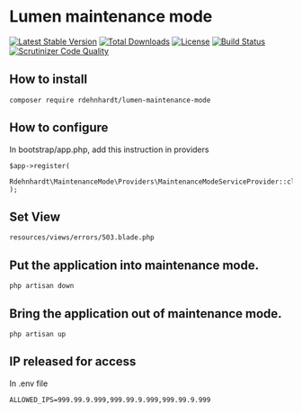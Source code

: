 # Lumen maintenance mode

[![Latest Stable Version](https://poser.pugx.org/rdehnhardt/lumen-maintenance-mode/v/stable)](https://packagist.org/packages/rdehnhardt/lumen-maintenance-mode)
[![Total Downloads](https://poser.pugx.org/rdehnhardt/lumen-maintenance-mode/downloads)](https://packagist.org/packages/rdehnhardt/lumen-maintenance-mode)
[![License](https://poser.pugx.org/rdehnhardt/lumen-maintenance-mode/license)](https://packagist.org/packages/rdehnhardt/lumen-maintenance-mode)
[![Build Status](https://travis-ci.org/rdehnhardt/lumen-maintenance-mode.svg)](https://travis-ci.org/rdehnhardt/lumen-maintenance-mode)
[![Scrutinizer Code Quality](https://scrutinizer-ci.com/g/rdehnhardt/lumen-maintenance-mode/badges/quality-score.png?b=master)](https://scrutinizer-ci.com/g/rdehnhardt/lumen-maintenance-mode/?branch=master)

## How to install

```
composer require rdehnhardt/lumen-maintenance-mode
```

## How to configure
In bootstrap/app.php, add this instruction in providers

```
$app->register(
    Rdehnhardt\MaintenanceMode\Providers\MaintenanceModeServiceProvider::class
);
```

## Set View

```
resources/views/errors/503.blade.php
```

## Put the application into maintenance mode.

```
php artisan down
```

## Bring the application out of maintenance mode.

```
php artisan up
```

## IP released for access

In .env file

```
ALLOWED_IPS=999.99.9.999,999.99.9.999,999.99.9.999
```
